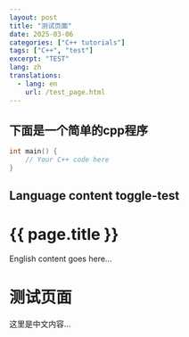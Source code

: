 ```yaml
---
layout: post
title: "测试页面"
date: 2025-03-06
categories: ["C++ tutorials"]
tags: ["C++", "test"]
excerpt: "TEST"
lang: zh
translations:
  - lang: en
    url: /test_page.html
---
```


## 下面是一个简单的cpp程序
```cpp
int main() {
    // Your C++ code here
}
```


## Language content toggle-test

<div data-lang="en">
  <!-- English content here -->
  <h1>{{ page.title }}</h1>
  <p>English content goes here...</p>
</div>

<div data-lang="zh">
  <!-- Chinese content here -->
  <h1>测试页面</h1>
  <p>这里是中文内容...</p>
</div>

